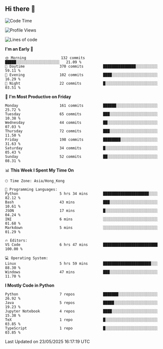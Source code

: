## Hi there 👋

<!--
**gessiegulugulu/gessiegulugulu** is a ✨ _special_ ✨ repository because its `README.md` (this file) appears on your GitHub profile.

Here are some ideas to get you started:

- 🔭 I’m currently working on ...
- 🌱 I’m currently learning ...
- 👯 I’m looking to collaborate on ...
- 🤔 I’m looking for help with ...
- 💬 Ask me about ...
- 📫 How to reach me: ...
- 😄 Pronouns: ...
- ⚡ Fun fact: ...
-->

<!--START_SECTION:waka-->
![Code Time](http://img.shields.io/badge/Code%20Time-418%20hrs%2024%20mins-blue)

![Profile Views](http://img.shields.io/badge/Profile%20Views-0-blue)

![Lines of code](https://img.shields.io/badge/From%20Hello%20World%20I%27ve%20Written-3.6%20million%20lines%20of%20code-blue)

**I'm an Early 🐤** 

```text
🌞 Morning                132 commits         █████░░░░░░░░░░░░░░░░░░░░   21.09 % 
🌆 Daytime                370 commits         ███████████████░░░░░░░░░░   59.11 % 
🌃 Evening                102 commits         ████░░░░░░░░░░░░░░░░░░░░░   16.29 % 
🌙 Night                  22 commits          █░░░░░░░░░░░░░░░░░░░░░░░░   03.51 % 
```
📅 **I'm Most Productive on Friday** 

```text
Monday                   161 commits         ██████░░░░░░░░░░░░░░░░░░░   25.72 % 
Tuesday                  65 commits          ███░░░░░░░░░░░░░░░░░░░░░░   10.38 % 
Wednesday                44 commits          ██░░░░░░░░░░░░░░░░░░░░░░░   07.03 % 
Thursday                 72 commits          ███░░░░░░░░░░░░░░░░░░░░░░   11.50 % 
Friday                   198 commits         ████████░░░░░░░░░░░░░░░░░   31.63 % 
Saturday                 34 commits          █░░░░░░░░░░░░░░░░░░░░░░░░   05.43 % 
Sunday                   52 commits          ██░░░░░░░░░░░░░░░░░░░░░░░   08.31 % 
```


📊 **This Week I Spent My Time On** 

```text
🕑︎ Time Zone: Asia/Hong_Kong

💬 Programming Languages: 
Python                   5 hrs 34 mins       █████████████████████░░░░   82.12 % 
Bash                     43 mins             ███░░░░░░░░░░░░░░░░░░░░░░   10.61 % 
JSON                     17 mins             █░░░░░░░░░░░░░░░░░░░░░░░░   04.24 % 
INI                      6 mins              ░░░░░░░░░░░░░░░░░░░░░░░░░   01.68 % 
Markdown                 5 mins              ░░░░░░░░░░░░░░░░░░░░░░░░░   01.29 % 

🔥 Editors: 
VS Code                  6 hrs 47 mins       █████████████████████████   100.00 % 

💻 Operating System: 
Linux                    5 hrs 59 mins       ██████████████████████░░░   88.30 % 
Windows                  47 mins             ███░░░░░░░░░░░░░░░░░░░░░░   11.70 % 
```

**I Mostly Code in Python** 

```text
Python                   7 repos             ███████░░░░░░░░░░░░░░░░░░   26.92 % 
Java                     5 repos             █████░░░░░░░░░░░░░░░░░░░░   19.23 % 
Jupyter Notebook         4 repos             ████░░░░░░░░░░░░░░░░░░░░░   15.38 % 
TeX                      1 repo              █░░░░░░░░░░░░░░░░░░░░░░░░   03.85 % 
TypeScript               1 repo              █░░░░░░░░░░░░░░░░░░░░░░░░   03.85 % 
```




 Last Updated on 23/05/2025 16:17:19 UTC
<!--END_SECTION:waka-->
